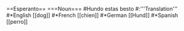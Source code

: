 ==Esperanto==
===Noun===
#Hundo estas besto
#:'''Translation'''
#*English [[dog]]
#*French [[chien]]
#*German [[Hund]]
#*Spanish [[perro]]